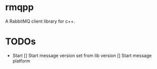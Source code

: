 # rmqpp
A RabbitMQ client library for c++.

# TODOs

* Start
[]  Start message version set from lib version
[]  Start message platform
